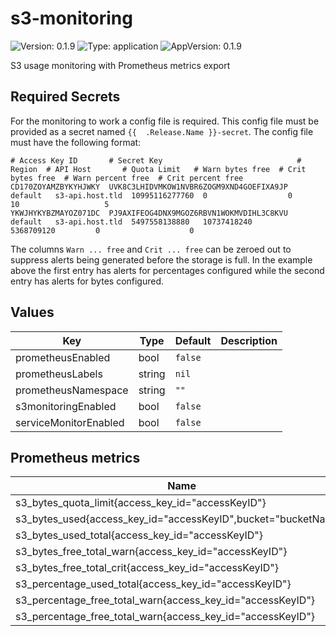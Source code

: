 # s3-monitoring

![Version: 0.1.9](https://img.shields.io/badge/Version-0.1.9-informational?style=flat-square) ![Type: application](https://img.shields.io/badge/Type-application-informational?style=flat-square) ![AppVersion: 0.1.9](https://img.shields.io/badge/AppVersion-0.1.9-informational?style=flat-square)

S3 usage monitoring with Prometheus metrics export

## Required Secrets

For the monitoring to work a config file is required. This config file must be provided as a secret named `{{  .Release.Name }}-secret`. The config file must have the following format:
```
# Access Key ID       # Secret Key                              # Region  # API Host       # Quota Limit   # Warn bytes free  # Crit bytes free  # Warn percent free  # Crit percent free
CD170ZOYAMZBYKYHJWKY  UVK8C3LHIDVMKOW1NVBR6ZOGM9XND4GOEFIXA9JP  default   s3-api.host.tld  10995116277760  0                  0                  10                   5
YKWJHYKYBZMAYOZ071DC  PJ9AXIFEOG4DNX9MGOZ6RBVN1WOKMVDIHL3C8KVU  default   s3-api.host.tld  5497558138880   10737418240        5368709120         0                    0
```
The columns `Warn ... free` and `Crit ... free` can be zeroed out to suppress alerts being generated before the storage is full.
In the example above the first entry has alerts for percentages configured while the second entry has alerts for bytes configured.

## Values

| Key | Type | Default | Description |
|-----|------|---------|-------------|
| prometheusEnabled | bool | `false` |  |
| prometheusLabels | string | `nil` |  |
| prometheusNamespace | string | `""` |  |
| s3monitoringEnabled | bool | `false` |  |
| serviceMonitorEnabled | bool | `false` |  |

## Prometheus metrics
| Name                                                           | Type  |
|----------------------------------------------------------------|-------|
| s3_bytes_quota_limit{access_key_id="accessKeyID"}              | int   |
| s3_bytes_used{access_key_id="accessKeyID",bucket="bucketName"} | int   |
| s3_bytes_used_total{access_key_id="accessKeyID"}               | int   |
| s3_bytes_free_total_warn{access_key_id="accessKeyID"}          | int   |
| s3_bytes_free_total_crit{access_key_id="accessKeyID"}          | int   |
| s3_percentage_used_total{access_key_id="accessKeyID"}          | float |
| s3_percentage_free_total_warn{access_key_id="accessKeyID"}     | float |
| s3_percentage_free_total_warn{access_key_id="accessKeyID"}     | float |
